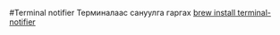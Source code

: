 #Terminal notifier
Терминалаас сануулга гаргах
[brew install terminal-notifier](http://osxdaily.com/2012/08/03/send-an-alert-to-notification-center-from-the-command-line-in-os-x/)
